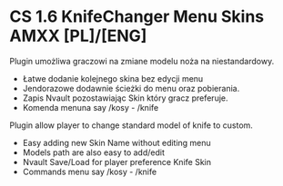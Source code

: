 # CS 1.6 KnifeChanger Menu Skins AMXX [PL]/[ENG]

Plugin umożliwa graczowi na zmiane modelu noża na niestandardowy.

* Łatwe dodanie kolejnego skina bez edycji menu
* Jendorazowe dodawnie ścieżki do menu oraz pobierania.
* Zapis Nvault pozostawiając Skin który gracz preferuje.
* Komenda menuna say /kosy - /knife



Plugin allow player to change standard model of knife to custom.

* Easy adding new Skin Name without editing menu
* Models path are also easy to add/edit
* Nvault Save/Load for player preference Knife Skin
* Commands menu say /kosy - /knife


